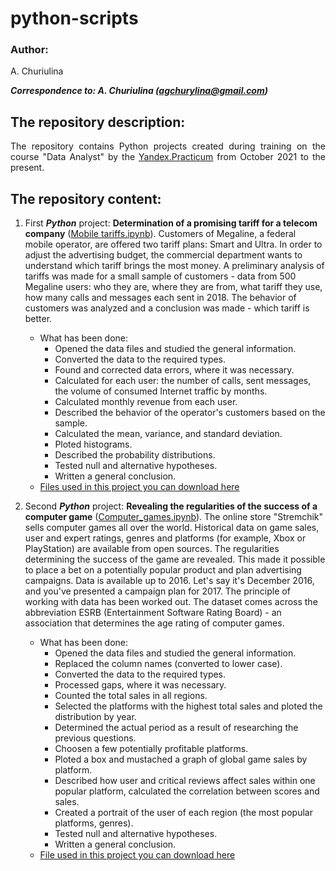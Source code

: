 # python-scripts

### Author:
<p align="justify">
A. Churiulina</sup>

<em><strong>Correspondence to: A. Churiulina (agchurylina@gmail.com)</strong></em>

## The repository description:
<p align="justify">
  The repository contains Python projects created during training on the course "Data Analyst" by the <a href="https://practicum.yandex.ru/">Yandex.Practicum</a> from October 2021 to the present.    
</p>

## The repository content:
1. First ***Python*** project: **Determination of a promising tariff for a telecom company** ([Mobile tariffs.ipynb][project_1]). Customers of Megaline, a federal mobile operator, are offered two tariff plans: Smart and Ultra. In order to adjust the advertising budget, the commercial department wants to understand which tariff brings the most money. A preliminary analysis of tariffs was made for a small sample of customers - data from 500 Megaline users: who they are, where they are from, what tariff they use, how many calls and messages each sent in 2018. The behavior of customers was analyzed and a conclusion was made - which tariff is better.
    * What has been done:
        + Opened the data files and studied the general information.
        + Converted the data to the required types.
        + Found and corrected data errors, where it was necessary.
        + Calculated for each user: the number of calls, sent messages, the volume of consumed Internet traffic by months.
        + Calculated monthly revenue from each user.
        + Described the behavior of the operator's customers based on the sample.
        + Calculated the mean, variance, and standard deviation.
        + Ploted histograms.
        + Described the probability distributions.
        + Tested null and alternative hypotheses.
        + Written a general conclusion.
     * [Files used in this project you can download here][files_1]

2. Second ***Python*** project: **Revealing the regularities of the success of a computer game** ([Computer_games.ipynb][project_2]). The online store "Stremchik" sells computer games all over the world. Historical data on game sales, user and expert ratings, genres and platforms (for example, Xbox or PlayStation) are available from open sources. The regularities determining the success of the game are revealed. This made it possible to place a bet on a potentially popular product and plan advertising campaigns. Data is available up to 2016. Let's say it's December 2016, and you've presented a campaign plan for 2017. The principle of working with data has been worked out. The dataset comes across the abbreviation ESRB (Entertainment Software Rating Board) - an association that determines the age rating of computer games.
    * What has been done:
        + Opened the data files and studied the general information.
        + Replaced the column names (converted to lower case).
        + Converted the data to the required types.
        + Processed gaps, where it was necessary.
        + Counted the total sales in all regions.
        + Selected the platforms with the highest total sales and ploted the distribution by year.
        + Determined the actual period as a result of researching the previous questions.
        + Choosen a few potentially profitable platforms.
        + Ploted a box and mustached a graph of global game sales by platform.
        + Described how user and critical reviews affect sales within one popular platform, calculated the correlation between scores and sales.
        + Created a portrait of the user of each region (the most popular platforms, genres).
        + Tested null and alternative hypotheses.
        + Written a general conclusion.
     * [File used in this project you can download here][file_2]
         
      
         
         
         
[yandex]: https://practicum.yandex.ru/
[files_1]: https://github.com/churiulina/first-python-script/tree/main/files_mobile_tariffs
[project_1]: https://github.com/churiulina/first-python-script/blob/main/Mobile_tariffs.ipynb
[file_2]: https://github.com/churiulina/first-python-script/tree/main/computer_games_file  
[project_2]: https://github.com/churiulina/first-python-script/blob/main/Computer_games.ipynb
